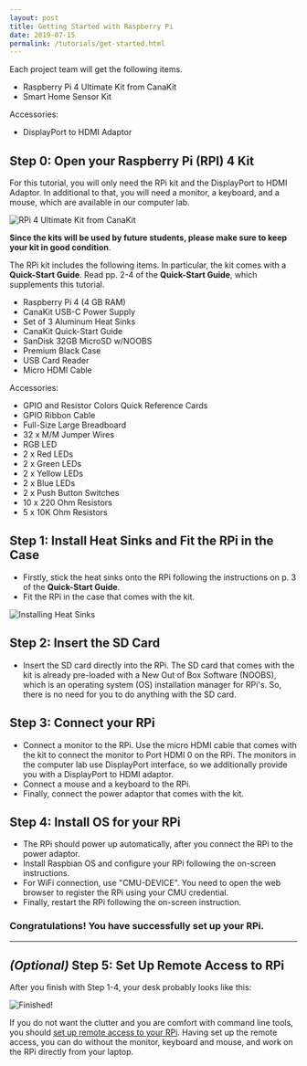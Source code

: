 ```yaml
---
layout: post
title: Getting Started with Raspberry Pi
date: 2019-07-15
permalink: /tutorials/get-started.html
---
```


Each project team will get the following items.

- Raspberry Pi 4 Ultimate Kit from CanaKit
- Smart Home Sensor Kit

Accessories:
- DisplayPort to HDMI Adaptor


## Step 0: Open your Raspberry Pi (RPI) 4 Kit
For this tutorial, you will only need the RPi kit and the DisplayPort to HDMI Adaptor. In additional to that, you will need a monitor, a keyboard, and a mouse, which are available in our computer lab. 

![RPi 4 Ultimate Kit from CanaKit](/12740/assets/canakit.jpg)

**Since the kits will be used by future students, please make sure to keep your kit in good condition**.  
 
The RPi kit includes the following items. In particular, the kit comes with a **Quick-Start Guide**. Read pp. 2-4 of the **Quick-Start Guide**, which supplements this tutorial.

- Raspberry Pi 4 (4 GB RAM)
- CanaKit USB-C Power Supply
- Set of 3 Aluminum Heat Sinks
- CanaKit Quick-Start Guide
- SanDisk 32GB MicroSD w/NOOBS
- Premium Black Case
- USB Card Reader
- Micro HDMI Cable

Accessories:
- GPIO and Resistor Colors Quick Reference Cards
- GPIO Ribbon Cable
- Full-Size Large Breadboard
- 32 x M/M Jumper Wires
- RGB LED
- 2 x Red LEDs
- 2 x Green LEDs
- 2 x Yellow LEDs
- 2 x Blue LEDs
- 2 x Push Button Switches
- 10 x 220 Ohm Resistors
- 5 x 10K Ohm Resistors

## Step 1: Install Heat Sinks and Fit the RPi in the Case

- Firstly, stick the heat sinks onto the RPi following the instructions on p. 3 of the **Quick-Start Guide**.
- Fit the RPi in the case that comes with the kit.

![Installing Heat Sinks](/12740/assets/heatsink.jpg)


## Step 2: Insert the SD Card
- Insert the SD card directly into the RPi. The SD card that comes with the kit is already pre-loaded with a New Out of Box Software (NOOBS), which is an operating system (OS) installation manager for RPi's. So, there is no need for you to do anything with the SD card.

## Step 3: Connect your RPi 
- Connect a monitor to the RPi. Use the micro HDMI cable that comes with the kit to connect the monitor to Port HDMI 0 on the RPi. The monitors in the computer lab use DisplayPort interface, so we additionally provide you with a DisplayPort to HDMI adaptor.
- Connect a mouse and a keyboard to the RPi.
- Finally, connect the power adaptor that comes with the kit. 


## Step 4: Install OS for your RPi
- The RPi should power up automatically, after you connect the RPi to the power adaptor.
- Install Raspbian OS and configure your RPi following the on-screen instructions. 
- For WiFi connection, use "CMU-DEVICE". You need to open the web browser to register the RPi using your CMU credential. 
- Finally, restart the RPi following the on-screen instruction. 



### **Congratulations! You have successfully set up your RPi.** 
---

## *(Optional)* Step 5: Set Up Remote Access to RPi
After you finish with Step 1-4, your desk probably looks like this: 

![Finished!](/12740/assets/connection.jpg)

If you do not want the clutter and you are comfort with command line tools, you should [set up remote access to your RPi](https://www.raspberrypi.org/magpi/ssh-remote-control-raspberry-pi/). Having set up the remote access, you can do without the monitor, keyboard and mouse, and work on the RPi directly from your laptop. 




